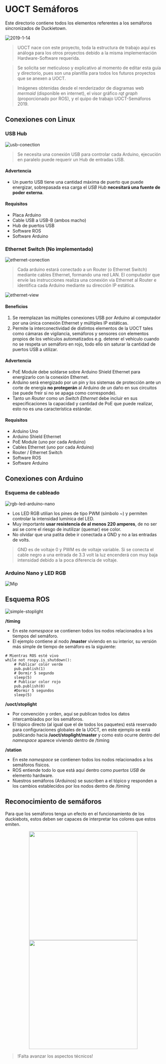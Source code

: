 # UOCT Semáforos

Este directorio contiene todos los elementos referentes a los semáforos sincronizados de Duckietown.

![2019-1-14](https://raw.githubusercontent.com/tomvillegasm/duckietown-uoct/master/img/uoct-stoplight/2019-1-14.jpg)

> UOCT nace con este proyecto, toda la estructura de trabajo aquí es análoga para los otros proyectos debido a la misma implementación Hardware-Software requerida.

> Se solicita ser meticuloso y explicativo al momento de editar esta guía y directorio, pues son una planitlla para todos los futuros proyectos que se anexen a UOCT.

> Imágenes obtenidas desde el renderizador de diagramas web _mermaid_ (disponible en internet), el visor gráfico _rqt graph_ (proporcionado por ROS), y el quipo de trabajo UOCT-Semáforos 2019.

## Conexiones con Linux

### USB Hub

![usb-conection](https://raw.githubusercontent.com/tomvillegasm/duckietown-uoct/master/img/usb-conection.png)

>Se necesita una conexión USB para controlar cada Arduino, ejecución en paralelo puede requerir un Hub de entradas USB.

#### Advertencia
* Un puerto USB tiene una cantidad máxima de puerto que puede energizar, sobrepasada esa carga el _USB Hub_ **necesitará una fuente de poder externa**.


#### Requisitos

* Placa Arduino
* Cable USB a USB-B (ambos macho)
* Hub de puertos USB
* Software ROS
* Software Arduino

### Ethernet Switch (No implementado)

![ethernet-conection](https://raw.githubusercontent.com/tomvillegasm/duckietown-uoct/master/img/ethernet-conection.png)

>Cada arduino estará conectado a un Router (o Ethernet Switch) mediante cables Ethernet, formando una red LAN. El computador que envíe las instrucciones realiza una conexión vía Ethernet al Router e identifica cada Arduino mediante su dirección IP estática.

![ethernet-view](https://raw.githubusercontent.com/tomvillegasm/duckietown-uoct/master/img/ethernet-view.png)

#### Beneficios
1. Se reemplazan las múltiples conexiones USB por Arduino al computador por una única conexión Ethernet y múltiples IP estáticas.
2. Permite la interconectividad de distintos elementos de la UOCT tales como cámaras de vigilancia, semáforos y sensores con elementos propios de los vehículos automatizados e.g. detener el vehículo cuando no se respeta un semáforo en rojo, todo ello sin saturar la cantidad de puertos USB a utilizar.

#### Advertencia

* PoE Module debe soldarse sobre Arduino Shield Ethernet para energizarlo con la conexión Ethernet.
* Arduino será energizado por un pin y los sistemas de protección ante un corte de energía **no protegerán** al Arduino de un daño en sus circuitos (se puede freir si no se apaga como corresponde).
* Tanto un _Router_ como un _Switch Ethernet_ debe incluir en sus especificaciones la capacidad y cantidad de PoE que puede realizar, esto no es una característica estándar.

#### Requisitos

* Arduino Uno
* Arduino Shield Ethernet
* PoE Module (uno por cada Arduino)
* Cables Ethernet (uno por cada Arduino)
* Router / Ethernet Switch
* Software ROS
* Software Arduino

## Conexiones con Arduino

### Esquema de cableado
![rgb-led-arduino-nano](https://raw.githubusercontent.com/tomvillegasm/duckietown-uoct/master/img/rgb-led-arduino-nano.png)

* Los LED RGB utilian los pines de tipo PWM (símbolo ~) y permiten controlar la intensidad lumínica del LED.
* Muy importante **usar resistencia de al menos 220 amperes**, de no ser así se corre el riesgo de inutilizar (quemar) ese color.
* No olvidar que una patita debe ir conectada a GND y no a las entradas de volts.
> GND es de voltaje 0 y PWM es de voltaje variable. Si se conecta el cable negro a una entrada de 3.3 volt la luz encenderá con muy baja intensidad debido a la poca diferencia de voltaje.


### Arduino Nano y LED RGB
![Mip](https://raw.githubusercontent.com/tomvillegasm/duckietown-uoct/master/img/red-green-led.gif)

## Esquema ROS

![simple-stoplight](https://raw.githubusercontent.com/tomvillegasm/duckietown-uoct/master/img/simple-stoplight.png)

**/timing**
* En este _namespace_ se contienen todos los nodos relacionados a los tiempos del semáforo.
* El ejemplo contiene al nodo **/master** viviendo en su interior, su versión más simple de tiempo de semáforo es la siguiente:
```
# Mientras ROS esté vivo
while not rospy.is_shutdown():
    # Publicar color verde
    pub.publish(1)
    # Dormir 5 segundo
    sleep(5)
    # Publicar color rojo
    pub.publish(0)
    #Dormir 5 segundos
    sleep(5)
```

**/uoct/stoplight**
* Por convención y orden, aquí se publican todos los datos intercambiados por los semáforos.
* El tópico directo (al igual que el de todos los paquetes) está reservado para configuraciones globales de la UOCT, en este ejemplo se está publicando hacia **/uoct/stoplight/master** y como esto ocurre dentro del _namespace_ aparece viviendo dentro de /timing

**/station**
* En este _namespace_ se contienen todos los nodos relacionados a los semáforos físicos.
* ROS entiende todo lo que está aquí dentro como _puertos USB_ de elemento hardware.
* Nuestros semáforos (Arduinos) se suscriben a el tópico y responden a los cambios establecidos por los nodos dentro de /timing

## Reconocimiento de semáforos

Para que los semáforos tenga un efecto en el funcionamiento de los duckiebots, estos deben ser capaces de interpretar los colores que estos emiten.

<center><p float="left">
  <img src="https://raw.githubusercontent.com/tomvillegasm/duckietown-uoct/master/img/uoct-stoplight/2019-1-15.jpg" width="350"/>
  <img src="https://raw.githubusercontent.com/tomvillegasm/duckietown-uoct/master/img/uoct-stoplight/2019-1-16.jpg" width="350"/>
</p></center>

> !Falta avanzar los aspectos técnicos!
